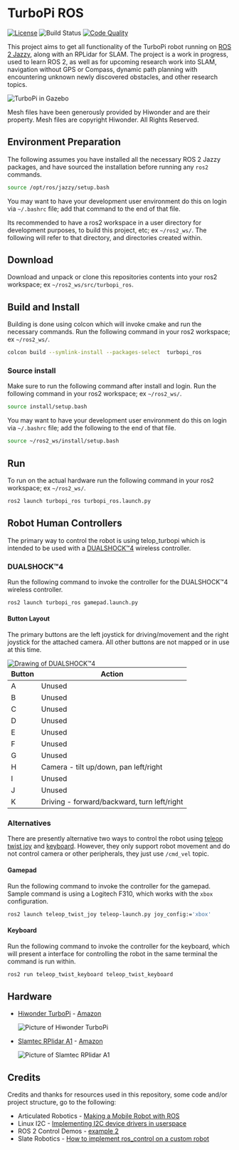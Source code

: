 # TurboPi ROS
[![License](https://img.shields.io/badge/License-Apache_2.0-blue.svg?style=plastic)](https://github.com/wltjr/turbopi_ros/blob/master/LICENSE.txt)
![Build Status](https://github.com/wltjr/turbopi_ros/actions/workflows/docker_build.yml/badge.svg)
[![Code Quality](https://sonarcloud.io/api/project_badges/measure?project=wltjr_turbopi_ros&metric=alert_status)](https://sonarcloud.io/dashboard?id=wltjr_turbopi_ros)

This project aims to get all functionality of the TurboPi robot running on
[ROS 2 Jazzy](https://docs.ros.org/en/jazzy/), along with an RPLidar for SLAM.
The project is a work in progress, used to learn ROS 2, as well as for upcoming
research work into SLAM, navigation without GPS or Compass, dynamic path planning
with encountering unknown newly discovered obstacles, and other research topics.

![TurboPi in Gazebo](https://github.com/wltjr/turbopi_ros/assets/12835340/5c2e2cf6-8c80-49ee-b0a9-a5a6e4211558)

Mesh files have been generously provided by Hiwonder and are their property.
Mesh files are copyright Hiwonder. All Rights Reserved.

## Environment Preparation
The following assumes you have installed all the necessary ROS 2 Jazzy packages, and have sourced the installation before running any `ros2` commands.
```bash
source /opt/ros/jazzy/setup.bash
```

You may want to have your development user environment do this on login via `~/.bashrc` file; add that command to the end of that file.

Its recommended to have a ros2 workspace in a user directory for development purposes, to build this project, etc; ex `~/ros2_ws/`. The following will refer to that directory, and directories created within.

## Download
Download and unpack or clone this repositories contents into your ros2 workspace; ex `~/ros2_ws/src/turbopi_ros`.


## Build and Install
Building is done using colcon which will invoke cmake and run the necessary commands. Run the following command in your ros2 workspace; ex `~/ros2_ws/`.
```bash
colcon build --symlink-install --packages-select  turbopi_ros
```

### Source install
Make sure to run the following command after install and login. Run the following command in your ros2 workspace; ex `~/ros2_ws/`.
```bash
source install/setup.bash
```

You may want to have your development user environment do this on login via `~/.bashrc` file; add the following to the end of that file.
```bash
source ~/ros2_ws/install/setup.bash
```

## Run
To run on the actual hardware run the following command in your ros2 workspace; ex `~/ros2_ws/`.
```bash
ros2 launch turbopi_ros turbopi_ros.launch.py
```

## Robot Human Controllers
The primary way to control the robot is using telop_turbopi which is intended to
be used with a [DUALSHOCK™4](https://www.playstation.com/en-us/accessories/dualshock-4-wireless-controller/) wireless controller.


### DUALSHOCK™4
Run the following command to invoke the controller for the DUALSHOCK™4 wireless
controller.
```bash
ros2 launch turbopi_ros gamepad.launch.py
```

#### Button Layout
The primary buttons are the left joystick for driving/movement and the right
joystick for the attached camera. All other buttons are not mapped or in use
at this time.

<img align="left" alt="Drawing of DUALSHOCK™4" src="https://manuals.playstation.net/document/imgps4/other_basic_018.jpg" />

| Button | Action |
| ------------- | ------------- |
| A | Unused  |
| B | Unused  |
| C | Unused  |
| D | Unused  |
| E | Unused  |
| F | Unused  |
| G | Unused  |
| H | Camera - tilt up/down, pan left/right |
| I | Unused  |
| J | Unused  |
| K | Driving - forward/backward, turn left/right |

### Alternatives
There are presently alternative two ways to control the robot using [teleop twist joy](https://github.com/ros2/teleop_twist_joy) and [keyboard](https://github.com/ros2/teleop_twist_keyboard). However, they only support robot movement and do not control camera or other peripherals, they just use `/cmd_vel` topic.

#### Gamepad
Run the following command to invoke the controller for the gamepad. Sample 
command is  using a Logitech F310, which works with the `xbox` configuration. 
```bash
ros2 launch teleop_twist_joy teleop-launch.py joy_config:='xbox'
```

#### Keyboard
Run the following command to invoke the controller for the keyboard, which will present a interface for controlling the robot in the same terminal the command is run within.
```bash
ros2 run teleop_twist_keyboard teleop_twist_keyboard
```


## Hardware
- [Hiwonder TurboPi](https://www.hiwonder.com/products/turbopi?variant=40112905388119) - 
  [Amazon](https://www.amazon.com/dp/B0BTTH8WD2)

  ![Picture of Hiwonder TurboPi](https://github.com/wltjr/turbopi_ros/assets/12835340/81dd585b-5b98-43b2-b532-ddd4233721ce)

- [Slamtec RPlidar A1](https://www.slamtec.ai/home/rplidar_a1/) -
  [Amazon](https://www.amazon.com/dp/B07TJW5SXF/)

  ![Picture of Slamtec RPlidar A1](https://github.com/wltjr/turbopi_ros/assets/12835340/9f7b9688-b600-42d9-8b1b-c3a834252112)



## Credits
Credits and thanks for resources used in this repository, some code and/or project structure, go to the following:

- Articulated Robotics - 
  [Making a Mobile Robot with ROS](https://articulatedrobotics.xyz/mobile-robot-full-list/)
- Linux I2C - [Implementing I2C device drivers in userspace](https://www.kernel.org/doc/html/latest/i2c/dev-interface.html)
- ROS 2 Control Demos -
  [example 2](https://github.com/ros-controls/ros2_control_demos)
- Slate Robotics - 
  [How to implement ros_control on a custom robot](https://slaterobotics.medium.com/how-to-implement-ros-control-on-a-custom-robot-748b52751f2e)
